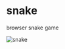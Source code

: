 # snake
browser snake game

![snake](https://user-images.githubusercontent.com/58044657/165998688-93218cd6-1c15-4e43-9005-119b526ee991.gif)
